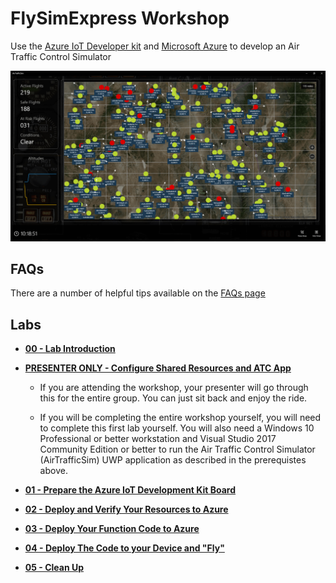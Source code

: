 # FlySimExpress Workshop

Use the [Azure IoT Developer kit](http://aka.ms/devkit) and [Microsoft Azure](https://azure.com) to develop an Air Traffic Control Simulator

![ATC App](./Labs/images/atc-app.png)

## FAQs

There are a number of helpful tips available on the [FAQs page](./Labs/flysimexpress-faq.md)

## Labs

- **[00 - Lab Introduction](./Labs/flysimexpress-00.md)**

- **[PRESENTER ONLY - Configure Shared Resources and ATC App](./Labs/flysimexpress-presenter.md)**

  - If you are attending the workshop, your presenter will go through this for the entire group.  You can just sit back and enjoy the ride.

  - If you will be completing the entire workshop yourself, you will need to complete this first lab yourself. You will also need a Windows 10 Professional or better workstation and Visual Studio 2017 Community Edition or better to run the Air Traffic Control Simulator (AirTrafficSim) UWP application as described in the prerequistes above.

- **[01 - Prepare the Azure IoT Development Kit Board](./Labs/flysimexpress-01.md)**

- **[02 - Deploy and Verify Your Resources to Azure](./Labs/flysimexpress-02.md)**

- **[03 - Deploy Your Function Code to Azure](./Labs/flysimexpress-03.md)**

- **[04 - Deploy The Code to your Device and "Fly"](./Labs/flysimexpress-04.md)**

- **[05 - Clean Up](./Labs/flysimexpress-05.md)**
